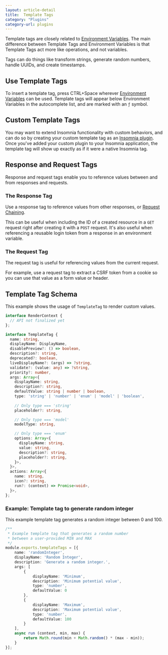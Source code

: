 ```yaml
---
layout: article-detail
title:  Template Tags
category: "Plugins"
category-url: plugins
---
```


Template tags are closely related to [Environment Variables](/insomnia/environment-variables/). The main difference between Template Tags and Environment Variables is that Template Tags act more like operations, and not variables.

Tags can do things like transform strings, generate random numbers, handle UUIDs, and create timestamps.

## Use Template Tags

To insert a template tag, press CTRL+Space wherever [Environment Variables](/insomnia/environment-variables/) can be used. Template tags will appear below Environment Variables in the autocomplete list, and are marked with an `ƒ` symbol.

## Custom Template Tags

You may want to extend Insomnia functionality with custom behaviors, and can do so by creating your custom template tag as an [Insomnia plugin](/insomnia/introduction-to-plugins/). Once you've added your custom plugin to your Insomnia application, the template tag will show up exactly as if it were a native Insomnia tag.

## Response and Request Tags

Response and request tags enable you to reference values between and from responses and requests.

### The Response Tag

Use a response tag to reference values from other responses, or [Request Chaining](/insomnia/chaining-requests).

This can be useful when including the ID of a created resource in a `GET` request right after creating it with a `POST` request. It's also useful when referencing a reusable login token from a response in an environment variable.

### The Request Tag

The request tag is useful for referencing values from the current request. 

For example, use a request tag to extract a CSRF token from a cookie so you can use that value as a form value or header.

## Template Tag Schema

This example shows the usage of `TemplateTag` to render custom values.

```ts
interface RenderContext {
  // API not finalized yet
};

interface TemplateTag {
  name: string,
  displayName: DisplayName,
  disablePreview?: () => boolean,
  description?: string,
  deprecated?: boolean,
  liveDisplayName?: (args) => ?string,
  validate?: (value: any) => ?string,
  priority?: number,
  args: Array<{
    displayName: string,
    description?: string,
    defaultValue: string | number | boolean,
    type: 'string' | 'number' | 'enum' | 'model' | 'boolean',
    
    // Only type === 'string'
    placeholder?: string,

    // Only type === 'model'
    modelType: string,

    // Only type === 'enum'
    options: Array<{
      displayName: string,
      value: string,
      description?: string,
      placeholder?: string,
    }>,
  }>,
  actions: Array<{
    name: string,
    icon?: string,
    run?: (context) => Promise<void>,
  }>,
};
```

### Example: Template tag to generate random integer

This example template tag generates a random integer between 0 and 100.

```ts
/**
 * Example template tag that generates a random number 
 * between a user-provided MIN and MAX
 */
module.exports.templateTags = [{
    name: 'randomInteger',
    displayName: 'Random Integer',
    description: 'Generate a random integer.',
    args: [
        {
            displayName: 'Minimum',
            description: 'Minimum potential value',
            type: 'number',
            defaultValue: 0
        }, 
        {
            displayName: 'Maximum',
            description: 'Maximum potential value',
            type: 'number',
            defaultValue: 100
        }
    ],
    async run (context, min, max) {
        return Math.round(min + Math.random() * (max - min));
    }
}];
```
